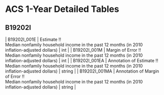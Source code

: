 # ACS 1-Year Detailed Tables

## B19202I

| B19202I_001E | Estimate !!<br>Median nonfamily household income in the past 12 months (in 2010 inflation-adjusted dollars) | int |
| B19202I_001M | Margin of Error !!<br>Median nonfamily household income in the past 12 months (in 2010 inflation-adjusted dollars) | int |
| B19202I_001EA | Annotation of Estimate !!<br>Median nonfamily household income in the past 12 months (in 2010 inflation-adjusted dollars) | string |
| B19202I_001MA | Annotation of Margin of Error !!<br>Median nonfamily household income in the past 12 months (in 2010 inflation-adjusted dollars) | string |

